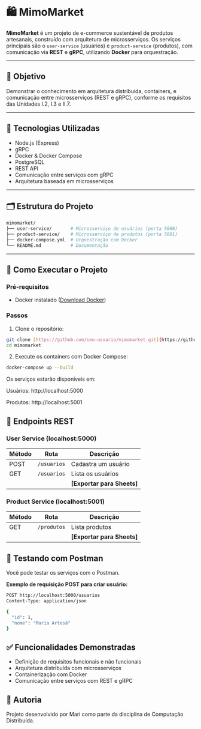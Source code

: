 # 🛍️ MimoMarket

**MimoMarket** é um projeto de e-commerce sustentável de produtos artesanais, construído com arquitetura de microsserviços. Os serviços principais são o `user-service` (usuários) e `product-service` (produtos), com comunicação via **REST** e **gRPC**, utilizando **Docker** para orquestração.

---

## 📌 Objetivo

Demonstrar o conhecimento em arquitetura distribuída, containers, e comunicação entre microsserviços (REST e gRPC), conforme os requisitos das Unidades I.2, I.3 e II.7.

---

## 🧱 Tecnologias Utilizadas

- Node.js (Express)
- gRPC
- Docker & Docker Compose
- PostgreSQL
- REST API
- Comunicação entre serviços com gRPC
- Arquitetura baseada em microsserviços

---

## 🗂️ Estrutura do Projeto

```bash
mimomarket/
├── user-service/       # Microsserviço de usuários (porta 5000)
├── product-service/    # Microsserviço de produtos (porta 5001)
├── docker-compose.yml  # Orquestração com Docker
└── README.md           # Documentação
```

---

## 🚀 Como Executar o Projeto

### Pré-requisitos

- Docker instalado ([Download Docker](https://www.docker.com/products/docker-desktop/))

### Passos

1. Clone o repositório:

```bash
git clone [https://github.com/seu-usuario/mimomarket.git](https://github.com/seu-usuario/mimomarket.git)
cd mimomarket
```

2. Execute os containers com Docker Compose:
```bash
docker-compose up --build
```
Os serviços estarão disponíveis em:

Usuários: http://localhost:5000

Produtos: http://localhost:5001

## 🔗 Endpoints REST

### User Service (localhost:5000)

| Método | Rota        | Descrição             |
|--------|-------------|-----------------------|
| POST   | `/usuarios` | Cadastra um usuário   |
| GET    | `/usuarios` | Lista os usuários     |
|        |             | **[Exportar para Sheets]** |

### Product Service (localhost:5001)

| Método | Rota        | Descrição        |
|--------|-------------|-------------------|
| GET    | `/produtos` | Lista produtos    |
|        |             | **[Exportar para Sheets]** |

## 🧪 Testando com Postman

Você pode testar os serviços com o Postman.

**Exemplo de requisição POST para criar usuário:**

```bash
POST http://localhost:5000/usuarios
Content-Type: application/json

{
  "id": 1,
  "nome": "Maria Artesã"
}
```

## ✅ Funcionalidades Demonstradas

* Definição de requisitos funcionais e não funcionais
* Arquitetura distribuída com microsserviços
* Containerização com Docker
* Comunicação entre serviços com REST e gRPC

## 👤 Autoria

Projeto desenvolvido por Mari como parte da disciplina de Computação Distribuída.
